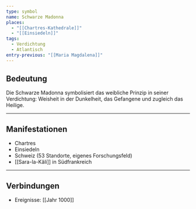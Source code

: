 ```yaml
---
type: symbol
name: Schwarze Madonna
places:
  - "[[Chartres-Kathedrale]]"
  - "[[Einsiedeln]]"
tags:
  - Verdichtung
  - Atlantisch
entry-previous: "[[Maria Magdalena]]"
---
```

## Bedeutung

Die Schwarze Madonna symbolisiert das weibliche Prinzip in seiner Verdichtung: Weisheit in der Dunkelheit, das Gefangene und zugleich das Heilige.

---
## Manifestationen

- Chartres
- Einsiedeln
- Schweiz (53 Standorte, eigenes Forschungsfeld)
- [[Sara-la-Kâli]] in Südfrankreich

---
## Verbindungen

- Ereignisse: [[Jahr 1000]]
